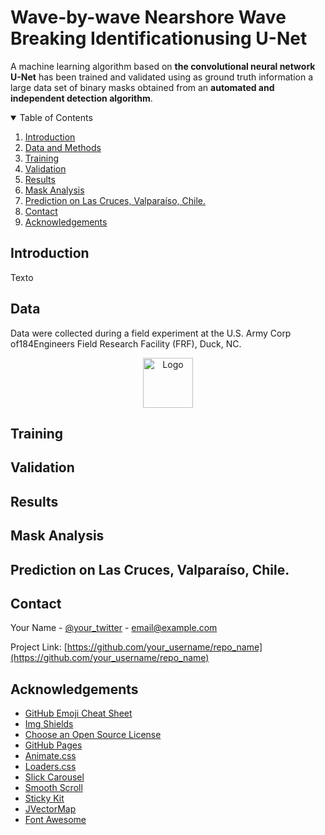 # Wave-by-wave Nearshore Wave Breaking Identificationusing U-Net
A machine learning algorithm based on **the convolutional neural network U-Net** has been trained and validated using as ground truth information a large data set of binary masks obtained from an **automated and independent detection algorithm**.

<!-- TABLE OF CONTENTS -->
<details open="open">
  <summary>Table of Contents</summary>
  <ol>
    <li>
      <a href="#introduction">Introduction</a>
    </li>
    <li>
      <a href="#data">Data and Methods</a>
    </li>
    <li><a href="#Training">Training</a></li>
    <li><a href="#Validation">Validation</a></li>
    <li><a href="#Results">Results</a></li>
    <li><a href="#Mask">Mask Analysis</a></li>
    <li><a href="#Predicting">Prediction on Las Cruces, Valparaíso, Chile.</a></li>
    <li><a href="#contact">Contact</a></li>
    <li><a href="#acknowledgements">Acknowledgements</a></li>
  </ol>
</details>



<!-- ABOUT THE PROJECT -->
## Introduction
 Texto
## Data
Data were collected during a field experiment at the U.S. Army Corp of184Engineers Field Research Facility (FRF), Duck, NC. 

<p align="center">
  <a >
    <img src="images/logo.png" alt="Logo" width="80" height="80">
  </a>
</p>

## Training

## Validation 

## Results

## Mask Analysis

## Prediction on Las Cruces, Valparaíso, Chile.

<!-- CONTACT -->
## Contact

Your Name - [@your_twitter](https://twitter.com/your_username) - email@example.com

Project Link: [https://github.com/your_username/repo_name](https://github.com/your_username/repo_name)



<!-- ACKNOWLEDGEMENTS -->
## Acknowledgements
* [GitHub Emoji Cheat Sheet](https://www.webpagefx.com/tools/emoji-cheat-sheet)
* [Img Shields](https://shields.io)
* [Choose an Open Source License](https://choosealicense.com)
* [GitHub Pages](https://pages.github.com)
* [Animate.css](https://daneden.github.io/animate.css)
* [Loaders.css](https://connoratherton.com/loaders)
* [Slick Carousel](https://kenwheeler.github.io/slick)
* [Smooth Scroll](https://github.com/cferdinandi/smooth-scroll)
* [Sticky Kit](http://leafo.net/sticky-kit)
* [JVectorMap](http://jvectormap.com)
* [Font Awesome](https://fontawesome.com)


[product-screenshot]: images/screenshot.png
